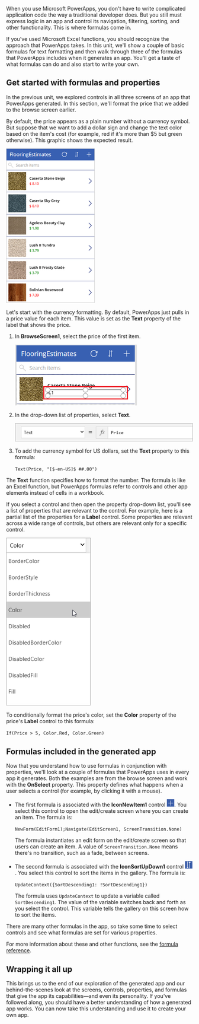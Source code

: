 When you use Microsoft PowerApps, you don't have to write complicated application code the way a traditional developer does. But you still must express logic in an app and control its navigation, filtering, sorting, and other functionality. This is where formulas come in.

If you've used Microsoft Excel functions, you should recognize the approach that PowerApps takes. In this unit, we'll show a couple of basic formulas for text formatting and then walk through three of the formulas that PowerApps includes when it generates an app. You'll get a taste of what formulas can do and also start to write your own.

## Get started with formulas and properties
In the previous unit, we explored controls in all three screens of an app that PowerApps generated. In this section, we'll format the price that we added to the browse screen earlier.

By default, the price appears as a plain number without a currency symbol. But suppose that we want to add a dollar sign and change the text color based on the item's cost (for example, red if it's more than $5 but green otherwise). This graphic shows the expected result.

![Text formatting for color and currency](../media/conditional-format.png)

Let's start with the currency formatting. By default, PowerApps just pulls in a price value for each item. This value is set as the **Text** property of the label that shows the price.

1. In **BrowseScreen1**, select the price of the first item.

    ![Select price](../media/select-price.png)

1. In the drop-down list of properties, select **Text**.

    ![Price formatting](../media/powerapps-formulas1.png)

1. To add the currency symbol for US dollars, set the **Text** property to this formula:

    `Text(Price, "[$-en-US]$ ##.00")`

The **Text** function specifies how to format the number. The formula is like an Excel function, but PowerApps formulas refer to controls and other app elements instead of cells in a workbook.

If you select a control and then open the property drop-down list, you'll see a list of properties that are relevant to the control. For example, here is a partial list of the properties for a **Label** control. Some properties are relevant across a wide range of controls, but others are relevant only for a specific control.

![Setting properties](../media/powerapps-formulas4.png)

To conditionally format the price's color, set the **Color** property of the price's **Label** control to this formula:

`If(Price > 5, Color.Red, Color.Green)`

## Formulas included in the generated app
Now that you understand how to use formulas in conjunction with properties, we'll look at a couple of formulas that PowerApps uses in every app it generates. Both the examples are from the browse screen and work with the **OnSelect** property. This property defines what happens when a user selects a control (for example, by clicking it with a mouse).

* The first formula is associated with the **IconNewItem1** control ![New item icon](../media/powerapps-icon-add-item.png). You select this control to open the edit/create screen where you can create an item. The formula is:

    `NewForm(EditForm1);Navigate(EditScreen1, ScreenTransition.None)`

    The formula instantiates an edit form on the edit/create screen so that users can create an item. A value of `ScreenTransition.None` means there's no transition, such as a fade, between screens.

* The second formula is associated with the **IconSortUpDown1** control ![Sort gallery icon](../media/powerapps-icon-sort.png). You select this control to sort the items in the gallery. The formula is:

    `UpdateContext({SortDescending1: !SortDescending1})`

    The formula uses `UpdateContext` to update a variable called `SortDescending1`. The value of the variable switches back and forth as you select the control. This variable tells the gallery on this screen how to sort the items.

There are many other formulas in the app, so take some time to select controls and see what formulas are set for various properties.

For more information about these and other functions, see the [formula reference](https://docs.microsoft.com/powerapps/maker/canvas-apps/formula-reference).

## Wrapping it all up
This brings us to the end of our exploration of the generated app and our behind-the-scenes look at the screens, controls, properties, and formulas that give the app its capabilities—and even its personality. If you've followed along, you should have a better understanding of how a generated app works. You can now take this understanding and use it to create your own app.